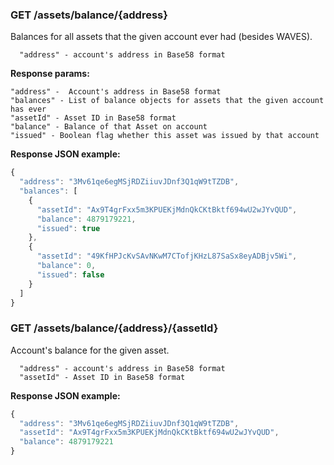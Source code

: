 ### GET /assets/balance/{address}

Balances for all assets that the given account ever had \(besides WAVES\).

```
  "address" - account's address in Base58 format
```

**Response params:**

```
"address" -  Account's address in Base58 format
"balances" - List of balance objects for assets that the given account has ever
"assetId" - Asset ID in Base58 format
"balance" - Balance of that Asset on account
"issued" - Boolean flag whether this asset was issued by that account
```

**Response JSON example:**

```js
{
  "address": "3Mv61qe6egMSjRDZiiuvJDnf3Q1qW9tTZDB",
  "balances": [
    {
      "assetId": "Ax9T4grFxx5m3KPUEKjMdnQkCKtBktf694wU2wJYvQUD",
      "balance": 4879179221,
      "issued": true
    },
    {
      "assetId": "49KfHPJcKvSAvNKwM7CTofjKHzL87SaSx8eyADBjv5Wi",
      "balance": 0,
      "issued": false
    }
  ]
}
```

### GET /assets/balance/{address}/{assetId}

Account's balance for the given asset.

```
  "address" - account's address in Base58 format
  "assetId" - Asset ID in Base58 format
```

**Response JSON example:**

```js
{
  "address": "3Mv61qe6egMSjRDZiiuvJDnf3Q1qW9tTZDB",
  "assetId": "Ax9T4grFxx5m3KPUEKjMdnQkCKtBktf694wU2wJYvQUD",
  "balance": 4879179221
}
```



